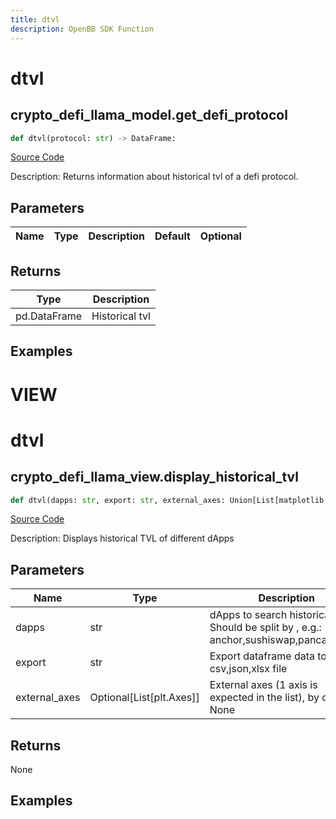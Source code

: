 ```yaml
---
title: dtvl
description: OpenBB SDK Function
---
```

# dtvl

## crypto_defi_llama_model.get_defi_protocol

```python
def dtvl(protocol: str) -> DataFrame:
```
[Source Code](https://github.com/OpenBB-finance/OpenBBTerminal/tree/main/openbb_terminal/cryptocurrency/defi/llama_model.py#L123)

Description: Returns information about historical tvl of a defi protocol.

## Parameters

| Name | Type | Description | Default | Optional |
| ---- | ---- | ----------- | ------- | -------- |

## Returns

| Type | Description |
| ---- | ----------- |
| pd.DataFrame | Historical tvl |

## Examples




# VIEW

# dtvl

## crypto_defi_llama_view.display_historical_tvl

```python
def dtvl(dapps: str, export: str, external_axes: Union[List[matplotlib.axes._axes.Axes], NoneType]) -> None:
```
[Source Code](https://github.com/OpenBB-finance/OpenBBTerminal/tree/main/openbb_terminal/cryptocurrency/defi/llama_view.py#L130)

Description: Displays historical TVL of different dApps

## Parameters

| Name | Type | Description | Default | Optional |
| ---- | ---- | ----------- | ------- | -------- |
| dapps | str | dApps to search historical TVL. Should be split by , e.g.: anchor,sushiswap,pancakeswap | None | False |
| export | str | Export dataframe data to csv,json,xlsx file | None | False |
| external_axes | Optional[List[plt.Axes]] | External axes (1 axis is expected in the list), by default None | None | True |

## Returns

None

## Examples

